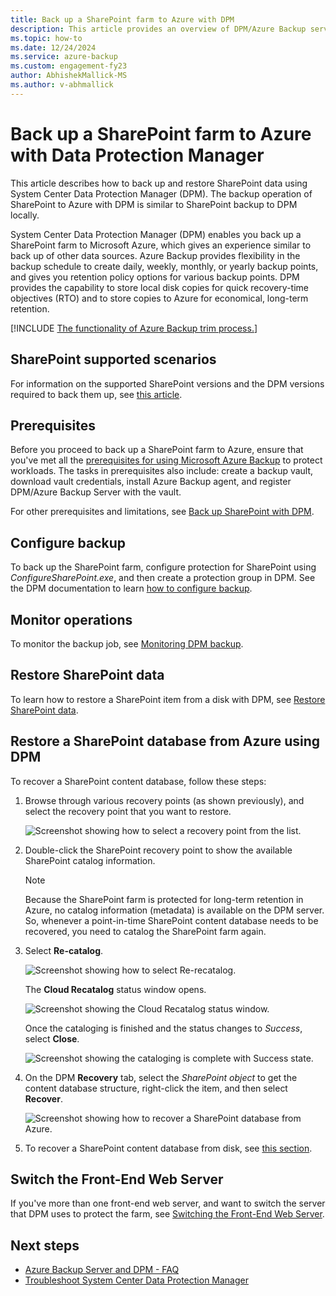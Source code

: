 ```yaml
---
title: Back up a SharePoint farm to Azure with DPM
description: This article provides an overview of DPM/Azure Backup server protection of a SharePoint farm to Azure
ms.topic: how-to
ms.date: 12/24/2024
ms.service: azure-backup
ms.custom: engagement-fy23
author: AbhishekMallick-MS
ms.author: v-abhmallick
---
```


# Back up a SharePoint farm to Azure with Data Protection Manager


This article describes how to back up and restore SharePoint data using System Center Data Protection Manager (DPM). The backup operation of SharePoint to Azure with DPM is similar to SharePoint backup to DPM locally.

System Center Data Protection Manager (DPM) enables you back up a SharePoint farm to Microsoft Azure, which gives an experience similar to back up of other data sources. Azure Backup provides flexibility in the backup schedule to create daily, weekly, monthly, or yearly backup points, and gives you retention policy options for various backup points. DPM provides the capability to store local disk copies for quick recovery-time objectives (RTO) and to store copies to Azure for economical, long-term retention.

[!INCLUDE [The functionality of Azure Backup trim process.](../../includes/backup-trim-process-notification.md)]

## SharePoint supported scenarios

For information on the supported SharePoint versions and the DPM versions required to back them up, see [this article](/system-center/dpm/dpm-protection-matrix#applications-backup).

## Prerequisites

Before you proceed to back up a SharePoint farm to Azure, ensure that you've met all the [prerequisites for using Microsoft Azure Backup](backup-azure-dpm-introduction.md#prerequisites-and-limitations) to protect workloads. The tasks in prerequisites also include: create a backup vault, download vault credentials, install Azure Backup agent, and register DPM/Azure Backup Server with the vault.

For other prerequisites and limitations, see [Back up SharePoint with DPM](/system-center/dpm/back-up-sharepoint#prerequisites-and-limitations).

## Configure backup

To back up the SharePoint farm, configure protection for SharePoint using *ConfigureSharePoint.exe*, and then create a protection group in DPM. See the DPM documentation to learn [how to configure backup](/system-center/dpm/back-up-sharepoint#configure-backup).

## Monitor operations

To monitor the backup job, see [Monitoring DPM backup](/system-center/dpm/back-up-sharepoint#monitoring).

## Restore SharePoint data

To learn how to restore a SharePoint item from a disk with DPM, see [Restore SharePoint data](/system-center/dpm/back-up-sharepoint#restore-sharepoint-data).

## Restore a SharePoint database from Azure using DPM

To recover a SharePoint content database, follow these steps:

1. Browse through various recovery points (as shown previously), and select the recovery point that you want to restore.

    ![Screenshot showing how to select a recovery point from the list.](./media/backup-azure-backup-sharepoint/dpm-sharepoint-protection9.png)
2. Double-click the SharePoint recovery point to show the available SharePoint catalog information.

   > [!NOTE]
   > Because the SharePoint farm is protected for long-term retention in Azure, no catalog information (metadata) is available on the DPM server. So, whenever a point-in-time SharePoint content database needs to be recovered, you need to catalog the SharePoint farm again.

3. Select **Re-catalog**.

    ![Screenshot showing how to select Re-recatalog.](./media/backup-azure-backup-sharepoint/dpm-sharepoint-protection12.png)

    The **Cloud Recatalog** status window opens.

    ![Screenshot showing the Cloud Recatalog status window.](./media/backup-azure-backup-sharepoint/dpm-sharepoint-protection13.png)

    Once the cataloging is finished and the status changes to *Success*, select **Close**.

    ![Screenshot showing the cataloging is complete with Success state.](./media/backup-azure-backup-sharepoint/dpm-sharepoint-protection14.png)

4. On the DPM **Recovery** tab, select the *SharePoint object* to get the content database structure, right-click the item, and then select **Recover**.

    ![Screenshot showing how to recover a SharePoint database from Azure.](./media/backup-azure-backup-sharepoint/dpm-sharepoint-protection15.png)
5. To recover a SharePoint content database from disk, see [this section](#restore-sharepoint-data).

## Switch the Front-End Web Server

If you've more than one front-end web server, and want to switch the server that DPM uses to protect the farm, see [Switching the Front-End Web Server](/system-center/dpm/back-up-sharepoint#switching-the-front-end-web-server).

## Next steps

* [Azure Backup Server and DPM - FAQ](backup-azure-dpm-azure-server-faq.yml)
* [Troubleshoot System Center Data Protection Manager](backup-azure-scdpm-troubleshooting.md)

